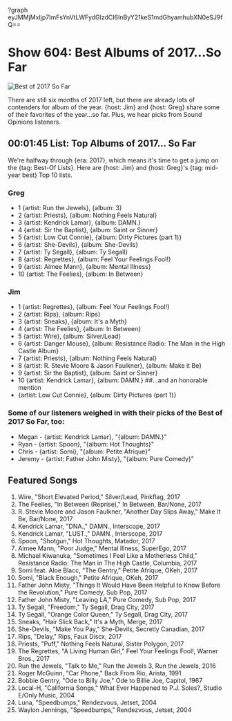 ?graph eyJMMjMxIjp7ImFsYnVtLWFydGlzdCI6InByY21keS1mdGhyamhubXN0eSJ9fQ==

# Show 604: Best Albums of 2017...So Far
![Best of 2017 So Far](https://sound-images.s3.amazonaws.com/images/2017/bestof2017sofar_web.jpg)

There are still six months of 2017 left, but there are already lots of contenders for album of the year. {host: Jim} and {host: Greg} share some of their favorites of the year...so far. Plus, we hear picks from Sound Opinions listeners. 


## 00:01:45 List: Top Albums of 2017... So Far
We're halfway through {era: 2017}, which means it's time to get a jump on the {tag: Best-Of Lists}. Here are {host: Jim} and {host: Greg}'s {tag: mid-year best} Top 10 lists.

### Greg
- 1 {artist: Run the Jewels}, {album: 3}
- 2 {artist: Priests}, {album: Nothing Feels Natural}
- 3 {artist: Kendrick Lamar}, {album: DAMN.}
- 4 {artist: Sir the Baptist}, {album: Saint or Sinner}
- 5 {artist: Low Cut Connie}, {album: Dirty Pictures (part 1)}
- 6 {artist: She-Devils}, {album: She-Devils}
- 7 {artist: Ty Segall}, {album: Ty Segall}
- 8 {artist: Regrettes}, {album: Feel Your Feelings Fool!}
- 9 {artist: Aimee Mann}, {album: Mental Illness}
- 10 {artist: The Feelies}, {album: In Between}

### Jim
- 1 {artist: Regrettes}, {album: Feel Your Feelings Fool!}
- 2 {artist: Rips}, {album: Rips}
- 3 {artist: Sneaks}, {album: It's a Myth}
- 4 {artist: The Feelies}, {album: In Between}
- 5 {artist: Wire}, {album: Silver/Lead}
- 6 {artist: Danger Mouse}, {album: Resistance Radio: The Man in the High Castle Album}
- 7 {artist: Priests}, {album: Nothing Feels Natural}
- 8 {artist: R. Stevie Moore & Jason Faulkner}, {album: Make it Be}
- 9 {artist: Sir the Baptist}, {album: Saint or Sinner}
- 10 {artist: Kendrick Lamar}, {album: DAMN.}
##...and an honorable mention
- {artist: Low Cut Connie}, {album: Dirty Pictures (part 1)}


### Some of our listeners weighed in with their picks of the Best of 2017 So Far, too:
- Megan - {artist: Kendrick Lamar}, "{album: DAMN.}"
- Ryan  - {artist: Spoon}, "{album: Hot Thoughts}"
- Chris  - {artist: Somi}, "{album: Petite Afrique}"
- Jeremy  - {artist: Father John Misty}, "{album: Pure Comedy}"

## Featured Songs
1. Wire, "Short Elevated Period," Silver/Lead, Pinkflag, 2017
1. The Feelies, "In Between (Reprise)," In Between, Bar/None, 2017
1. R. Stevie Moore and Jason Faulkner, "Another Day Slips Away," Make It Be, Bar/None, 2017
1. Kendrick Lamar, "DNA.," DAMN., Interscope, 2017
1. Kendrick Lamar, "LUST.," DAMN., Interscope, 2017
1. Spoon, "Shotgun," Hot Thoughts, Matador, 2017
1. Aimee Mann, "Poor Judge," Mental Illness, SuperEgo, 2017
1. Michael Kiwanuka, "Sometimes I Feel Like a Motherless Child," Resistance Radio: The Man in The High Castle, Columbia, 2017
1. Somi feat. Aloe Blacc, "The Gentry," Petite Afrique, OKeh, 2017
1. Somi, "Black Enough," Petite Afrique, OKeh, 2017
1. Father John Misty, "Things It Would Have Been Helpful to Know Before the Revolution," Pure Comedy, Sub Pop, 2017
1. Father John Misty, "Leaving LA," Pure Comedy, Sub Pop, 2017
1. Ty Segall, "Freedom," Ty Segall, Drag City, 2017
1. Ty Segall, "Orange Color Queen," Ty Segall, Drag City, 2017
1. Sneaks, "Hair Slick Back," It's a Myth, Merge, 2017
1. She-Devils, "Make You Pay," She-Devils, Secretly Canadian, 2017
1. Rips, "Delay," Rips, Faux Discx, 2017
1. Priests, "Puff," Nothing Feels Natural, Sister Polygon, 2017
1. The Regrettes, "A Living Human Girl," Feel Your Feelings Fool!, Warner Bros., 2017
1. Run the Jewels, "Talk to Me," Run the Jewels 3, Run the Jewels, 2016
1. Roger McGuinn, "Car Phone," Back From Rio, Arista, 1991
1. Bobbie Gentry, "Ode to Billy Joe," Ode to Billie Joe, Capitol, 1967
1. Local-H, "California Songs," What Ever Happened to P.J. Soles?, Studio E/Only Music, 2004
1. Luna, "Speedbumps," Rendezvous, Jetset, 2004
1. Waylon Jennings, "Speedbumps," Rendezvous, Jetset, 2004
